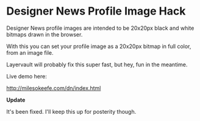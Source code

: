 Designer News Profile Image Hack
=========================

Designer News profile images are intended to be 20x20px black and white bitmaps drawn in the browser.

With this you can set your profile image as a 20x20px bitmap in full color, from an image file.

Layervault will probably fix this super fast, but hey, fun in the meantime.

Live demo here:

http://milesokeefe.com/dn/index.html

**Update**

It's been fixed. I'll keep this up for posterity though.
